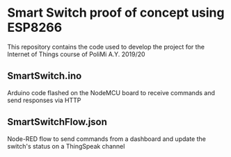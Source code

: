 # Smart Switch proof of concept using ESP8266
This repository contains the code used to develop the project for the Internet of Things course of PoliMi A.Y. 2019/20

## SmartSwitch.ino
Arduino code flashed on the NodeMCU board to receive commands and send responses via HTTP

## SmartSwitchFlow.json
Node-RED flow to send commands from a dashboard and update the switch's status on a ThingSpeak channel